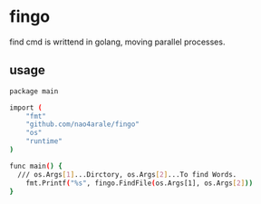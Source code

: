 # fingo
find cmd is writtend in golang, moving parallel processes.
## usage
```bash
package main

import (
	"fmt"
	"github.com/nao4arale/fingo"
	"os"
	"runtime"
)

func main() {
  /// os.Args[1]...Dirctory, os.Args[2]...To find Words.
	fmt.Printf("%s", fingo.FindFile(os.Args[1], os.Args[2]))
}
```
